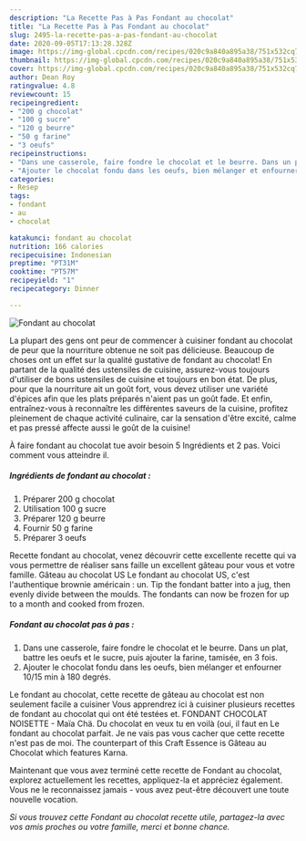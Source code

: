 ```yaml
---
description: "La Recette Pas à Pas Fondant au chocolat"
title: "La Recette Pas à Pas Fondant au chocolat"
slug: 2495-la-recette-pas-a-pas-fondant-au-chocolat
date: 2020-09-05T17:13:28.328Z
image: https://img-global.cpcdn.com/recipes/020c9a840a895a38/751x532cq70/fondant-au-chocolat-photo-principale-de-la-recette.jpg
thumbnail: https://img-global.cpcdn.com/recipes/020c9a840a895a38/751x532cq70/fondant-au-chocolat-photo-principale-de-la-recette.jpg
cover: https://img-global.cpcdn.com/recipes/020c9a840a895a38/751x532cq70/fondant-au-chocolat-photo-principale-de-la-recette.jpg
author: Dean Roy
ratingvalue: 4.8
reviewcount: 15
recipeingredient:
- "200 g chocolat"
- "100 g sucre"
- "120 g beurre"
- "50 g farine"
- "3 oeufs"
recipeinstructions:
- "Dans une casserole, faire fondre le chocolat et le beurre. Dans un plat, battre les oeufs et le sucre, puis ajouter la farine, tamisée, en 3 fois."
- "Ajouter le chocolat fondu dans les oeufs, bien mélanger et enfourner 10/15 min à 180 degrés."
categories:
- Resep
tags:
- fondant
- au
- chocolat

katakunci: fondant au chocolat 
nutrition: 166 calories
recipecuisine: Indonesian
preptime: "PT31M"
cooktime: "PT57M"
recipeyield: "1"
recipecategory: Dinner

---
```



![Fondant au chocolat](https://img-global.cpcdn.com/recipes/020c9a840a895a38/751x532cq70/fondant-au-chocolat-photo-principale-de-la-recette.jpg)

La plupart des gens ont peur de commencer à cuisiner fondant au chocolat de peur que la nourriture obtenue ne soit pas délicieuse. Beaucoup de choses ont un effet sur la qualité gustative de fondant au chocolat! En partant de la qualité des ustensiles de cuisine, assurez-vous toujours d'utiliser de bons ustensiles de cuisine et toujours en bon état. De plus, pour que la nourriture ait un goût fort, vous devez utiliser une variété d'épices afin que les plats préparés n'aient pas un goût fade. Et enfin, entraînez-vous à reconnaître les différentes saveurs de la cuisine, profitez pleinement de chaque activité culinaire, car la sensation d'être excité, calme et pas pressé affecte aussi le goût de la cuisine!

<!--inarticleads1-->

À faire fondant au chocolat tue avoir besoin 5 Ingrédients et 2 pas. Voici comment vous atteindre il.

##### Ingrédients de fondant au chocolat :

1. Préparer 200 g chocolat
1. Utilisation 100 g sucre
1. Préparer 120 g beurre
1. Fournir 50 g farine
1. Préparer 3 oeufs


Recette fondant au chocolat, venez découvrir cette excellente recette qui va vous permettre de réaliser sans faille un excellent gâteau pour vous et votre famille. Gâteau au chocolat US Le fondant au chocolat US, c&#39;est l&#39;authentique brownie américain : un. Tip the fondant batter into a jug, then evenly divide between the moulds. The fondants can now be frozen for up to a month and cooked from frozen. 

<!--inarticleads2-->

##### Fondant au chocolat pas à pas :

1. Dans une casserole, faire fondre le chocolat et le beurre. Dans un plat, battre les oeufs et le sucre, puis ajouter la farine, tamisée, en 3 fois.
1. Ajouter le chocolat fondu dans les oeufs, bien mélanger et enfourner 10/15 min à 180 degrés.


Le fondant au chocolat, cette recette de gâteau au chocolat est non seulement facile a cuisiner Vous apprendrez ici à cuisiner plusieurs recettes de fondant au chocolat qui ont été testées et. FONDANT CHOCOLAT NOISETTE - Maïa Chä. Du chocolat en veux tu en voilà (oui, il faut en Le fondant au chocolat parfait. Je ne vais pas vous cacher que cette recette n&#39;est pas de moi. The counterpart of this Craft Essence is Gâteau au Chocolat which features Karna. 

<!--inarticleads1-->

<p>
Maintenant que vous avez terminé cette recette de Fondant au chocolat, explorez actuellement les recettes, appliquez-la et appréciez également. Vous ne le reconnaissez jamais - vous avez peut-être découvert une toute nouvelle vocation.
</p>

<p>
<i>Si vous trouvez cette Fondant au chocolat recette utile, partagez-la avec vos amis proches ou votre famille, merci et bonne chance.</i>
</p>
